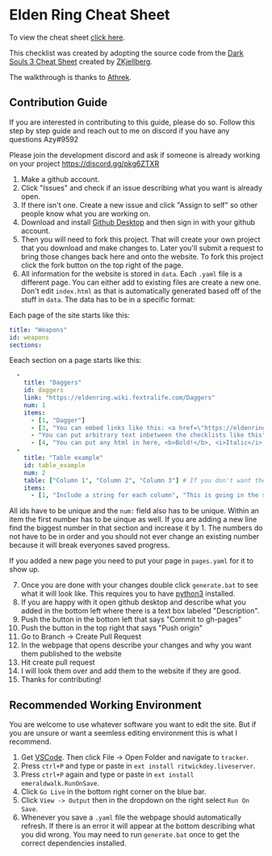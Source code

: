# Elden Ring Cheat Sheet

To view the cheat sheet [click here](https://roundtable-hold.github.io/tracker/).

This checklist was created by adopting the source code from the [Dark Souls 3 Cheat Sheet](https://github.com/ZKjellberg/dark-souls-3-cheat-sheet) created by [ZKjellberg](https://github.com/zkjellberg).

The walkthrough is thanks to [Athrek](https://www.reddit.com/r/Roundtable_Guides/comments/tiouti/guide_to_the_intended_route_through_the_game/).

## Contribution Guide

If you are interested in contributing to this guide, please do so. Follow this step by step guide and reach out to me on discord if you have any questions Azy#9592

Please join the development discord and ask if someone is already working on your project https://discord.gg/pkg6ZTXR

1. Make a github account.
2. Click "Issues" and check if an issue describing what you want is already open.
3. If there isn't one. Create a new issue and click "Assign to self" so other people know what you are working on.
4. Download and install [Github Desktop](https://desktop.github.com/) and then sign in with your github account.
5. Then you will need to fork this project. That will create your own project that you download and make changes to. Later you'll submit a request to bring those changes back here and onto the website. To fork this project click the fork button on the top right of the page.
6. All information for the website is stored in `data`. Each `.yaml` file is a different page. You can either add to existing files are create a new one. Don't edit `index.html` as that is automatically generated based off of the stuff in `data`. The data has to be in a specific format:

Each page of the site starts like this:

```yaml
title: "Weapons"
id: weapons
sections:
```

Eeach section on a page starts like this:

```yaml
  -
    title: "Daggers"
    id: daggers
    link: "https://eldenring.wiki.fextralife.com/Daggers"
    num: 1
    items:
      - [1, "Dagger"]
      - [3, "You can embed links like this: <a href=\"https://eldenring.wiki.fextralife.com/Black+Knife\"Black Knife</a>"]
      - "You can put arbitrary text inbetween the checklists like this"
      - [4, "You can put any html in here, <b>Bold!</b>, <i>Italic</i>, etc."]
  -
    title: "Table example"
    id: table_example
    num: 2
    table: ["Column 1", "Column 2", "Column 3"] # If you don't want the table to have headers put "table: 3" instead where 3 is the number of columns
    items:
      - [1, "Include a string for each column", "This is going in the second column", "And this the third"]
```

All ids have to be unique and the `num:` field also has to be unique. Within an item the first number has to be uinque as well. If you are adding a new line find the biggest number in that section and increase it by 1. The numbers do not have to be in order and you should not ever change an existing number because it will break everyones saved progress.

If you added a new page you need to put your page in `pages.yaml` for it to show up.

7. Once you are done with your changes double click `generate.bat` to see what it will look like. This requires you to have [python3](https://www.python.org/downloads/) installed.
8. If you are happy with it open github desktop and describe what you added in the bottom left where there is a text box labeled "Description".
9. Push the button in the bottom left that says "Commit to gh-pages"
10. Push the button in the top right that says "Push origin"
11. Go to Branch -> Create Pull Request
12. In the webpage that opens describe your changes and why you want them published to the website
13. Hit create pull request
14. I will look them over and add them to the website if they are good.
15. Thanks for contributing!

## Recommended Working Environment

You are welcome to use whatever software you want to edit the site. But if you are unsure or want a seemless editing environment this is what I recommend.

1. Get [VSCode](https://code.visualstudio.com/). Then click File -> Open Folder and navigate to `tracker`.
2. Press `ctrl+P` and type or paste in `ext install ritwickdey.liveserver`.
3. Press `ctrl+P` again and type or paste in `ext install emeraldwalk.RunOnSave`.
4. Click `Go Live` in the bottom right corner on the blue bar.
5. Click `View -> Output` then in the dropdown on the right select `Run On Save`.
6. Whenever you save a `.yaml` file the webpage should automatically refresh. If there is an error it will appear at the bottom describing what you did wrong. You may need to run `generate.bat` once to get the correct dependencies installed.